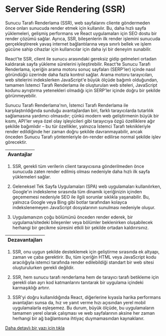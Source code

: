 # **Server Side Rendering (SSR)**

Sunucu Tarafı Renderlama (SSR), web sayfalarını cliente göndermeden önce onları sunucuda render etmek için kullanılır. Bu, daha hızlı sayfa yüklemeleri, gelişmiş performans ve React uygulamaları için SEO dostu bir render çözümü sağlar. Ayrıca, SSR, bileşenlerin ilk render işlemini sunucuda gerçekleştirerek yavaş internet bağlantılarına veya sınırlı bellek ve işlem gücüne sahip cihazlar için kullanıcılar için daha iyi bir deneyim sunabilir.

React'te SSR, client ile sunucu arasındaki gereksiz gidip gelmeleri ortadan kaldırarak sayfa yükleme sürelerini iyileştirebilir. React'te Sunucu Tarafı Renderlama, içeriğin arama motoru sonuç sayfaları (SERP'ler) içinde nasıl göründüğü üzerinde daha fazla kontrol sağlar. Arama motoru tarayıcıları, web sitelerini indekslerken JavaScript'e büyük ölçüde bağımlı olduğundan, tamamen İstemci Tarafı Renderlama ile oluşturulan web siteleri, JavaScript kodunu ayrıştırma yetenekleri olmadığı için SERP'ler içinde doğru bir şekilde görünmeyebilir.

Sunucu Tarafı Renderlama'nın, İstemci Tarafı Renderlama ile karşılaştırıldığında sunduğu avantajlardan biri, farklı tarayıcılarda tutarlılık sağlamasına yardımcı olmasıdır; çünkü modern web geliştirmenin büyük bir kısmı, API'ler veya özel olay işleyicileri gibi tarayıcıya özgü özelliklere ağır şekilde bağımlıdır – bu tür özellikler, yalnızca İstemci Tarafı teknikleriyle render edildiğinde her zaman doğru şekilde davranmayabilir, ancak önceden Sunucu Tarafı yöntemleriyle ön-render edilirse normal şekilde işlev görecektir.

| Avantajlar |
| ---------- |

1. SSR, gerekli tüm verilerin client tarayıcısına gönderilmeden önce sunucuda zaten render edilmiş olması nedeniyle daha hızlı ilk sayfa yüklemeleri sağlar.

2. Geleneksel Tek Sayfa Uygulamaları (SPA) web uygulamaları kullanılırken, Google'ın indeksleme sırasında tüm dinamik içeriğinizin içinden geçememesi nedeniyle SEO ile ilgili sorunlar sıklıkla yaşanabilir. Bu, yalnızca Google veya Bing gibi botlar tarafından kolayca indekslenemeyen JavaScript dosyalarının sunulması nedeniyle oluşur.

3. Uygulamanızın çoğu bölümünü önceden render ederek, bir uygulama/sitedeki bileşenler veya bölümler beklenirken oluşabilecek herhangi bir gecikme süresini etkili bir şekilde ortadan kaldırırsınız.

| Dezavantajları |
| -------------- |

1. SSR, onu uygun şekilde desteklemek için geliştirme sırasında ek altyapı, zaman ve çaba gerektirir. Bu, tüm içeriğin HTML veya JavaScript kodu aracılığıyla istemci tarafında render edilebildiği standart bir web sitesi oluşturulurken gerekli değildir.

2. SSR, hem sunucu tarafı renderlama hem de tarayıcı tarafı betikleme için gerekli olan ayrı kod katmanlarını tanıtarak bir uygulama içindeki karmaşıklığı artırır.

3. SSR'yi doğru kullanıldığında React, diğerlerine kıyasla harika performans avantajları sunsa da, hız ve yanıt verme hızı açısından yerel mobil uygulamalarla eşleşemez. Bu durum, büyük ölçüde, bu uygulamaların tamamen yerel olarak çalışması ve web sayfalarının aksine her zaman herhangi bir ağ bağlantısına ihtiyaç duymamasından kaynaklanır.
  
<a href="https://www.bairesdev.com/blog/server-side-rendering-react/">Daha detaylı bir yazı için  tıkla</a>